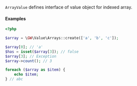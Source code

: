 `ArrayValue` defines interface of value object for indexed array.

#### Examples

```php
<?php

$array = \GW\Value\Arrays::create(['a', 'b', 'c']);

$array[0]; // 'a'
$has = isset($array[3]); // false
$array[3]; // Exception
$array->count(); // 3

foreach ($array as $item) {
    echo $item;
} // abc

```
